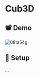 # Cub3D

## 📽️ Demo

![08ta54g](https://github.com/user-attachments/assets/8a7212fe-47fb-44fd-bcba-a19937b3248e)

## 🔧 Setup
...


